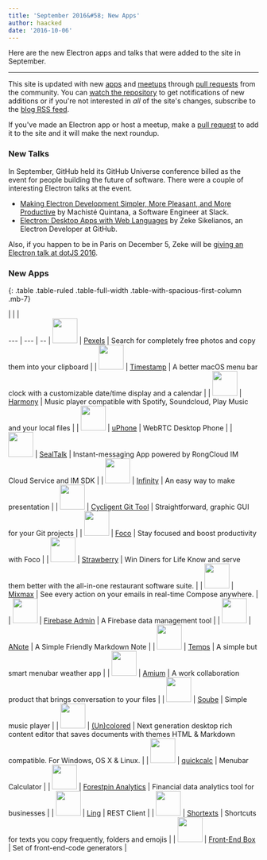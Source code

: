 ```yaml
---
title: 'September 2016&#58; New Apps'
author: haacked
date: '2016-10-06'
---
```


Here are the new Electron apps and talks that were added to the site in September.

---

This site is updated with new [apps](https://electronjs.org/apps) and [meetups](https://electronjs.org/community) through [pull requests](https://github.com/electron/electronjs.org/pulls) from the community. You can [watch the repository](https://github.com/electron/electronjs.org) to get notifications of new additions or if you're not interested in _all_ of the site's changes, subscribe to the [blog RSS feed](https://electronjs.org/feed.xml).

If you've made an Electron app or host a meetup, make a [pull request](https://github.com/electron/electronjs.org) to add it to the site and it will make the next roundup.

### New Talks

In September, GitHub held its GitHub Universe conference billed as the event for people building the future of software. There were a couple of interesting Electron talks at the event.

* [Making Electron Development Simpler, More Pleasant, and More Productive](https://www.youtube.com/watch?v=Eqg_IqVeI5s) by Machisté Quintana, a Software Engineer at Slack.
* [Electron: Desktop Apps with Web Languages](https://www.youtube.com/watch?v=FNHBfN8c32U) by Zeke Sikelianos, an Electron Developer at GitHub.

Also, if you happen to be in Paris on December 5, Zeke will be [giving an Electron talk at dotJS 2016](https://twitter.com/dotJS/status/783615732307333120).

### New Apps

{: .table .table-ruled .table-full-width .table-with-spacious-first-column .mb-7}

|     |     |    
--- | --- | --
| <img src='/images/apps/pexels-icon.png' width='50'> | [Pexels](https://www.pexels.com/pro/mac-and-windows-app/) | Search for completely free photos and copy them into your clipboard |
| <img src='/images/apps/timestamp-icon.png' width='50'> | [Timestamp](https://mzdr.github.io/timestamp/) | A better macOS menu bar clock with a customizable date/time display and a calendar |
| <img src='/images/apps/harmony-icon.png' width='50'> | [Harmony](http://getharmony.xyz/) | Music player compatible with Spotify, Soundcloud, Play Music and your local files |
| <img src='/images/apps/uphone-icon.png' width='50'> | [uPhone](http://www.integraccs.com) | WebRTC Desktop Phone |
| <img src='/images/apps/sealtalk-icon.png' width='50'> | [SealTalk](http://sealtalk.im) | Instant-messaging App powered by RongCloud IM Cloud Service and IM SDK |
| <img src='/images/apps/infinity-icon.png' width='50'> | [Infinity](https://ycosxapp.github.io) | An easy way to make presentation |
| <img src='/images/apps/cycligent-git-tool-icon.png' width='50'> | [Cycligent Git Tool](https://www.cycligent.com/git-tool) | Straightforward, graphic GUI for your Git projects |
| <img src='/images/apps/foco-icon.png' width='50'> | [Foco](https://github.com/akashnimare/foco) | Stay focused and boost productivity with Foco |
| <img src='/images/apps/strawberry-icon.png' width='50'> | [Strawberry](https://strawberrypos.com) | Win Diners for Life Know and serve them better with the all-in-one restaurant software suite. |
| <img src='/images/apps/mixmax-icon.png' width='50'> | [Mixmax](https://mixmax.com/download) | See every action on your emails in real-time Compose anywhere. |
| <img src='/images/apps/firebase-admin-icon.png' width='50'> | [Firebase Admin](https://firebaseadmin.com) | A Firebase data management tool |
| <img src='/images/apps/anote-icon.png' width='50'> | [ANote](https://github.com/AnotherNote/anote) | A Simple Friendly Markdown Note |
| <img src='/images/apps/temps-icon.png' width='50'> | [Temps](https://jackd248.github.io/temps/) | A simple but smart menubar weather app |
| <img src='/images/apps/amium-icon.png' width='50'> | [Amium](https://www.amium.com) | A work collaboration product that brings conversation to your files |
| <img src='/images/apps/soube-icon.png' width='50'> | [Soube](http://soube.diegomolina.cl) | Simple music player |
| <img src='/images/apps/un-colored-icon.png' width='50'> | [(Un)colored](https://n457.github.io/Uncolored/) | Next generation desktop rich content editor that saves documents with themes HTML & Markdown compatible. For Windows, OS X & Linux. |
| <img src='/images/apps/quickcalc-icon.png' width='50'> | [quickcalc](https://github.com/Cwoodall6/quickcalc) | Menubar Calculator |
| <img src='/images/apps/forestpin-analytics-icon.png' width='50'> | [Forestpin Analytics](http://forestpin.com/analytics) | Financial data analytics tool for businesses |
| <img src='/images/apps/ling-icon.png' width='50'> | [Ling](https://github.com/talhasch/ling) | REST Client |
| <img src='/images/apps/shortexts-icon.png' width='50'> | [Shortexts](http://shortexts.com/) | Shortcuts for texts you copy frequently, folders and emojis |
| <img src='/images/apps/front-end-box-icon.png' width='50'> | [Front-End Box](http://frontendbox.io) | Set of front-end-code generators |

